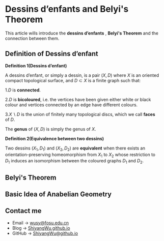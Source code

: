 # Dessins d’enfants and Belyi's Theorem

<script src="https://cdn.mathjax.org/mathjax/latest/MathJax.js?config=TeX-AMS-MML_HTMLorMML" type="text/javascript"></script> <script type="text/x-mathjax-config"> MathJax.Hub.Config({ tex2jax: { skipTags: ['script', 'noscript', 'style', 'textarea', 'pre'], inlineMath: [['$','$']] } }); </script>

This article wills introduce the **dessins d’enfants** , **Belyi's Theorem** and the connection between them.

## Definition of Dessins d’enfant 

**Definition 1(Dessins d’enfant)**

A dessins d’enfant, or simply a dessin, is a pair $(X, D)$ where $X$ is an oriented compact topological surface, and $D \subset X$ is a finite graph such that:

1.$D$ is **connected**.

2.$D$ is **bicoloured**, i.e. the vertices have been given either white or black colour and vertices connected by an edge have different colours.

3.$X \backslash D$ is the union of finitely many topological discs, which we call **faces** of $D$.

The **genus** of $(X,D)$ is simply the genus of $X$.

**Definition 2(Equivalence between two dessins)**

Two dessins $(X_1,D_1)$ and $(X_2,D_2)$ are **equivalent** when there exists an orientation-preserving homeomorphism from $X_1$ to $X_2$ whose restriction to $D_1$ induces an isomorphism between the coloured graphs $D_1$ and $D_2$.

## Belyi's Theorem

## Basic Idea of Anabelian Geometry

## Contact me

* Email -> <wusy@fosu.edu.cn>
* Blog -> [ShiyangWu.github.io](https://shiyangwu.github.io/)
* GitHub -> [ShiyangWu@github.io](https://github.com/ShiyangWu/ShiyangWu.github.io/blob/master/README.md)

